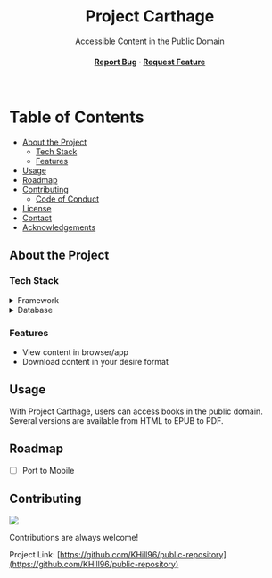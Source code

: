 <div align="center">

  <h1>Project Carthage</h1>
  
  <p>
    Accessible Content in the Public Domain 
  </p>


   
<h4>
   <a href="https://github.com/KHill96/public-repository/issues/">Report Bug</a>
  <span> · </span>
    <a href="https://github.com/KHill96/public-repository/issues/">Request Feature</a>
  </h4>
</div>

<br />

<!-- Table of Contents -->
# Table of Contents

- [About the Project](#about-the-project)
  * [Tech Stack](#tech-stack)
  * [Features](#features)
- [Usage](#usage)
- [Roadmap](#roadmap)
- [Contributing](#contributing)
  * [Code of Conduct](#code-of-conduct)
- [License](#license)
- [Contact](#contact)
- [Acknowledgements](#acknowledgements)
  

<!-- About the Project -->
## About the Project




<!-- TechStack -->
### Tech Stack

<details>
  <summary>Framework</summary>
  <ul>
    <li><a href="https://nextjs.org/">NEXT.js</a></li>
  </ul>
</details>


<details>
<summary>Database</summary>
  <ul>
    <li>MongoDB</li>
  </ul>
</details>



<!-- Features -->
### Features

- View content in browser/app
- Download content in your desire format
 




<!-- Usage -->
## Usage
With Project Carthage, users can access books in the public domain. Several versions are available from HTML to EPUB to PDF. 
<!-- Roadmap -->
## Roadmap
* [ ] Port to Mobile

<!-- Contributing -->
## Contributing

<a href="https://github.com/KHill96/public-repository/graphs/contributors">
  <img src="https://contrib.rocks/image?repo=KHill96/public-repository" />
</a>


Contributions are always welcome!



Project Link: [https://github.com/KHill96/public-repository](https://github.com/KHill96/public-repository)

